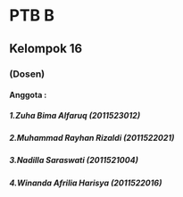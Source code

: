 # PTB B
## Kelompok 16
### (Dosen)
#### Anggota :
#####       1.Zuha Bima Alfaruq       (2011523012)
#####       2.Muhammad Rayhan Rizaldi (2011522021)
#####       3.Nadilla Saraswati       (2011521004)
#####       4.Winanda Afrilia Harisya (2011522016)
